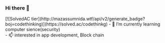 ### Hi there 👋

<!--
**hanjiung/hanjiung** is a ✨ _special_ ✨ repository because its `README.md` (this file) appears on your GitHub profile.

Here are some ideas to get you started:
--!>


[![SolvedAC tier](http://mazassumnida.wtf/api/v2/generate_badge?boj=codethinking)](https://solved.ac/codethinkg)

- 🌱 I’m currently learning computer sience(security)<br>

- 📫 interested in app development, Block chain
<br>


<!--
- 👯 I’m looking to collaborate on ...

- 🔭 I’m currently working on ...
- 🤔 I’m looking for help with ...
- 💬 Ask me about ...
- 📫 How to reach me: ...
- 😄 Pronouns: ...
- ⚡ Fun fact: ...

--!>
